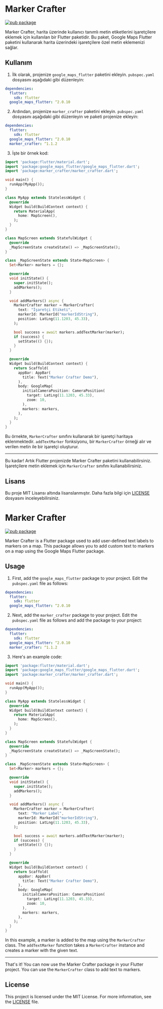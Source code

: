 # Marker Crafter

[![pub package](https://img.shields.io/pub/v/marker_crafter.svg)](https://pub.dev/packages/marker_crafter)

Marker Crafter, harita üzerinde kullanıcı tanımlı metin etiketlerini işaretçilere eklemek için kullanılan bir Flutter paketidir. Bu paket, Google Maps Flutter paketini kullanarak harita üzerindeki işaretçilere özel metin eklemenizi sağlar.

## Kullanım

1. İlk olarak, projenize `google_maps_flutter` paketini ekleyin. `pubspec.yaml` dosyasını aşağıdaki gibi düzenleyin:

```yaml
dependencies:
  flutter:
    sdk: flutter
  google_maps_flutter: ^2.0.10
```

2. Ardından, projenize `marker_crafter` paketini ekleyin. `pubspec.yaml` dosyasını aşağıdaki gibi düzenleyin ve paketi projenize ekleyin:

```yaml
dependencies:
  flutter:
    sdk: flutter
  google_maps_flutter: ^2.0.10
  marker_crafter: ^1.1.2
```

3. İşte bir örnek kod:

```dart
import 'package:flutter/material.dart';
import 'package:google_maps_flutter/google_maps_flutter.dart';
import 'package:marker_crafter/marker_crafter.dart';

void main() {
  runApp(MyApp());
}

class MyApp extends StatelessWidget {
  @override
  Widget build(BuildContext context) {
    return MaterialApp(
      home: MapScreen(),
    );
  }
}

class MapScreen extends StatefulWidget {
  @override
  _MapScreenState createState() => _MapScreenState();
}

class _MapScreenState extends State<MapScreen> {
  Set<Marker> markers = {};

  @override
  void initState() {
    super.initState();
    addMarkers();
  }

  void addMarkers() async {
    MarkerCrafter marker = MarkerCrafter(
      text: "İşaretçi Etiketi",
      markerId: MarkerId("markerIdString"),
      position: LatLng(11.1203, 45.33),
    );

    bool success = await markers.addTextMarker(marker);
    if (success) {
      setState(() {});
    }
  }

  @override
  Widget build(BuildContext context) {
    return Scaffold(
      appBar: AppBar(
        title: Text("Marker Crafter Demo"),
      ),
      body: GoogleMap(
        initialCameraPosition: CameraPosition(
          target: LatLng(11.1203, 45.33),
          zoom: 10,
        ),
        markers: markers,
      ),
    );
  }
}
```

Bu örnekte, `MarkerCrafter` sınıfını kullanarak bir işaretçi haritaya eklenmektedir. `addTextMarker` fonksiyonu, bir `MarkerCrafter` örneği alır ve verilen metin ile bir işaretçi oluşturur.

---

Bu kadar! Artık Flutter projenizde Marker Crafter paketini kullanabilirsiniz. İşaretçilere metin eklemek için `MarkerCrafter` sınıfını kullanabilirsiniz.

## Lisans

Bu proje MIT Lisansı altında lisanslanmıştır. Daha fazla bilgi için [LICENSE](https://pub.dev/packages/marker_crafter/license) dosyasını inceleyebilirsiniz.


# Marker Crafter

[![pub package](https://img.shields.io/pub/v/marker_crafter.svg)](https://pub.dev/packages/marker_crafter)

Marker Crafter is a Flutter package used to add user-defined text labels to markers on a map. This package allows you to add custom text to markers on a map using the Google Maps Flutter package.

## Usage

1. First, add the `google_maps_flutter` package to your project. Edit the `pubspec.yaml` file as follows:

```yaml
dependencies:
  flutter:
    sdk: flutter
  google_maps_flutter: ^2.0.10
```

2. Next, add the `marker_crafter` package to your project. Edit the `pubspec.yaml` file as follows and add the package to your project:

```yaml
dependencies:
  flutter:
    sdk: flutter
  google_maps_flutter: ^2.0.10
  marker_crafter: ^1.1.2
```

3. Here's an example code:

```dart
import 'package:flutter/material.dart';
import 'package:google_maps_flutter/google_maps_flutter.dart';
import 'package:marker_crafter/marker_crafter.dart';

void main() {
  runApp(MyApp());
}

class MyApp extends StatelessWidget {
  @override
  Widget build(BuildContext context) {
    return MaterialApp(
      home: MapScreen(),
    );
  }
}

class MapScreen extends StatefulWidget {
  @override
  _MapScreenState createState() => _MapScreenState();
}

class _MapScreenState extends State<MapScreen> {
  Set<Marker> markers = {};

  @override
  void initState() {
    super.initState();
    addMarkers();
  }

  void addMarkers() async {
    MarkerCrafter marker = MarkerCrafter(
      text: "Marker Label",
      markerId: MarkerId("markerIdString"),
      position: LatLng(11.1203, 45.33),
    );

    bool success = await markers.addTextMarker(marker);
    if (success) {
      setState(() {});
    }
  }

  @override
  Widget build(BuildContext context) {
    return Scaffold(
      appBar: AppBar(
        title: Text("Marker Crafter Demo"),
      ),
      body: GoogleMap(
        initialCameraPosition: CameraPosition(
          target: LatLng(11.1203, 45.33),
          zoom: 10,
        ),
        markers: markers,
      ),
    );
  }
}
```

In this example, a marker is added to the map using the `MarkerCrafter` class. The `addTextMarker` function takes a `MarkerCrafter` instance and creates a marker with the given text.

---

That's it! You can now use the Marker Crafter package in your Flutter project. You can use the `MarkerCrafter` class to add text to markers.

## License

This project is licensed under the MIT License. For more information, see the [LICENSE](https://pub.dev/packages/marker_crafter/license) file.